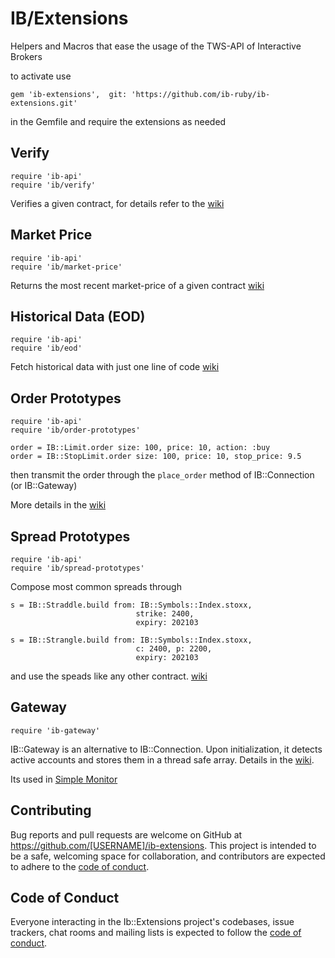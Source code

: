 # IB/Extensions

Helpers and Macros that ease the usage of the TWS-API of Interactive Brokers

to activate use
```
gem 'ib-extensions',  git: 'https://github.com/ib-ruby/ib-extensions.git'
```
in the Gemfile and require the extensions as needed


## Verify
```
require 'ib-api'
require 'ib/verify'
```
Verifies a given contract, for details refer to the [wiki]( https://github.com/ib-ruby/ib-ruby/wiki/Contracts%3A-Create,-Verify-and-Store)

## Market Price
```
require 'ib-api'
require 'ib/market-price'
```
Returns the most recent market-price of a given contract  [wiki](https://github.com/ib-ruby/ib-ruby/wiki/Case-Study%3A-Get-Market-Price)

## Historical Data (EOD)
```
require 'ib-api'
require 'ib/eod'
```
Fetch historical data with just one line of code [wiki](https://github.com/ib-ruby/ib-ruby/wiki/Historical-Data)

## Order Prototypes
```
require 'ib-api'
require 'ib/order-prototypes'

order = IB::Limit.order size: 100, price: 10, action: :buy
order = IB::StopLimit.order size: 100, price: 10, stop_price: 9.5
```

then transmit the order through  the `place_order` method of IB::Connection (or IB::Gateway)

More details in the [wiki](https://github.com/ib-ruby/ib-ruby/wiki/Order-Prototypes)


## Spread Prototypes

```
require 'ib-api'
require 'ib/spread-prototypes'
```

Compose most common spreads through

```
s = IB::Straddle.build from: IB::Symbols::Index.stoxx, 
                            strike: 2400, 
                            expiry: 202103 
                            
s = IB::Strangle.build from: IB::Symbols::Index.stoxx, 
                            c: 2400, p: 2200, 
                            expiry: 202103 

```
and use the speads like any other contract. [wiki](https://github.com/ib-ruby/ib-ruby/wiki/Strangles,-Straddles-%26-Co)

## Gateway 
```
require 'ib-gateway'
```
IB::Gateway is an alternative to IB::Connection. Upon initialization, it detects active accounts and stores them in a thread safe array. 
Details in the [wiki](https://github.com/ib-ruby/ib-ruby/wiki/Gateway).

Its used in [Simple Monitor](https://github.com/ib-ruby/simple-monitor)





## Contributing

Bug reports and pull requests are welcome on GitHub at https://github.com/[USERNAME]/ib-extensions. This project is intended to be a safe, welcoming space for collaboration, and contributors are expected to adhere to the [code of conduct](https://github.com/[USERNAME]/ib-extensions/blob/master/CODE_OF_CONDUCT.md).


## Code of Conduct

Everyone interacting in the Ib::Extensions project's codebases, issue trackers, chat rooms and mailing lists is expected to follow the [code of conduct](https://github.com/[USERNAME]/ib-extensions/blob/master/CODE_OF_CONDUCT.md).
